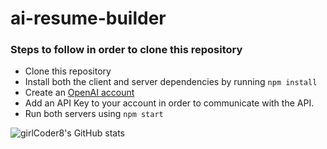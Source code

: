 # ai-resume-builder
### Steps to follow in order to clone this repository
- Clone this repository
- Install both the client and server dependencies by running `npm install`
- Create an [OpenAI account](https://openai.com/api)
- Add an API Key to your account in order to communicate with the API.
- Run both servers using `npm start`

![girlCoder8's GitHub stats](https://github-readme-stats.vercel.app/api?username=girlCoder8&show_icons=true&theme=tokyonight)

